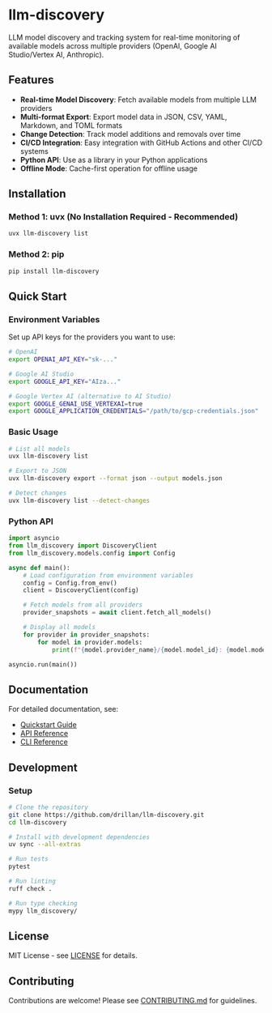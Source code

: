 # llm-discovery

LLM model discovery and tracking system for real-time monitoring of available models across multiple providers (OpenAI, Google AI Studio/Vertex AI, Anthropic).

## Features

- **Real-time Model Discovery**: Fetch available models from multiple LLM providers
- **Multi-format Export**: Export model data in JSON, CSV, YAML, Markdown, and TOML formats
- **Change Detection**: Track model additions and removals over time
- **CI/CD Integration**: Easy integration with GitHub Actions and other CI/CD systems
- **Python API**: Use as a library in your Python applications
- **Offline Mode**: Cache-first operation for offline usage

## Installation

### Method 1: uvx (No Installation Required - Recommended)

```bash
uvx llm-discovery list
```

### Method 2: pip

```bash
pip install llm-discovery
```

## Quick Start

### Environment Variables

Set up API keys for the providers you want to use:

```bash
# OpenAI
export OPENAI_API_KEY="sk-..."

# Google AI Studio
export GOOGLE_API_KEY="AIza..."

# Google Vertex AI (alternative to AI Studio)
export GOOGLE_GENAI_USE_VERTEXAI=true
export GOOGLE_APPLICATION_CREDENTIALS="/path/to/gcp-credentials.json"
```

### Basic Usage

```bash
# List all models
uvx llm-discovery list

# Export to JSON
uvx llm-discovery export --format json --output models.json

# Detect changes
uvx llm-discovery list --detect-changes
```

### Python API

```python
import asyncio
from llm_discovery import DiscoveryClient
from llm_discovery.models.config import Config

async def main():
    # Load configuration from environment variables
    config = Config.from_env()
    client = DiscoveryClient(config)

    # Fetch models from all providers
    provider_snapshots = await client.fetch_all_models()

    # Display all models
    for provider in provider_snapshots:
        for model in provider.models:
            print(f"{model.provider_name}/{model.model_id}: {model.model_name}")

asyncio.run(main())
```

## Documentation

For detailed documentation, see:

- [Quickstart Guide](specs/001-llm-model-discovery/quickstart.md)
- [API Reference](specs/001-llm-model-discovery/contracts/python-api.md)
- [CLI Reference](specs/001-llm-model-discovery/contracts/cli-interface.md)

## Development

### Setup

```bash
# Clone the repository
git clone https://github.com/drillan/llm-discovery.git
cd llm-discovery

# Install with development dependencies
uv sync --all-extras

# Run tests
pytest

# Run linting
ruff check .

# Run type checking
mypy llm_discovery/
```

## License

MIT License - see [LICENSE](LICENSE) for details.

## Contributing

Contributions are welcome! Please see [CONTRIBUTING.md](CONTRIBUTING.md) for guidelines.
